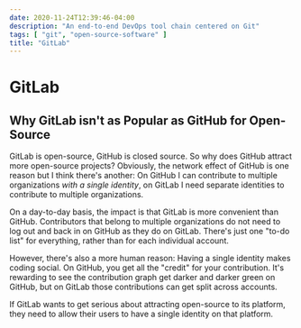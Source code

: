 ```yaml
---
date: 2020-11-24T12:39:46-04:00
description: "An end-to-end DevOps tool chain centered on Git"
tags: [ "git", "open-source-software" ]
title: "GitLab"
---
```


# GitLab

## Why GitLab isn't as Popular as GitHub for Open-Source

GitLab is open-source, GitHub is closed source. So why does GitHub attract more open-source projects? Obviously, the network effect of GitHub is one reason but I think there's another: On GitHub I can contribute to multiple organizations _with a single identity_, on GitLab I need separate identities to contribute to multiple organizations.

On a day-to-day basis, the impact is that GitLab is more convenient than GitHub. Contributors that belong to multiple organizations do not need to log out and back in on GitHub as they do on GitLab. There's just one "to-do list" for everything, rather than for each individual account.

However, there's also a more human reason: Having a single identity makes coding social. On GitHub, you get all the "credit" for your contribution. It's rewarding to see the contribution graph get darker and darker green on GitHub, but on GitLab those contributions can get split across accounts.

If GitLab wants to get serious about attracting open-source to its platform, they need to allow their users to have a single identity on that platform.
